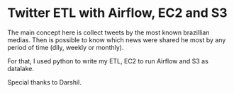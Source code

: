 # Twitter ETL with Airflow, EC2 and S3

The main concept here is collect tweets by the most known brazillian medias. Then is possible to know which news were shared he most by any period of time (dily, weekly or monthly).

For that, I used python to write my ETL, EC2 to run Airflow and S3 as datalake. 

Special thanks to Darshil. 
